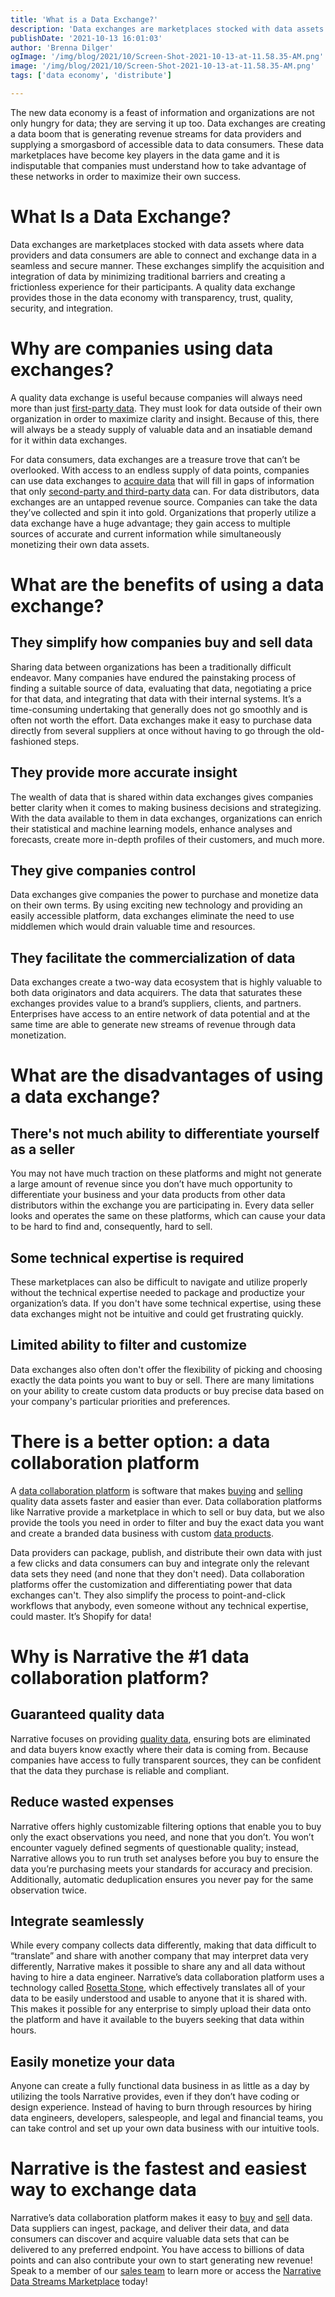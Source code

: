 ```yaml
---
title: 'What is a Data Exchange?'
description: 'Data exchanges are marketplaces stocked with data assets where data providers and data consumers are able to connect and exchange data in a seamless and secure manner. '
publishDate: '2021-10-13 16:01:03'
author: 'Brenna Dilger'
ogImage: '/img/blog/2021/10/Screen-Shot-2021-10-13-at-11.58.35-AM.png'
image: '/img/blog/2021/10/Screen-Shot-2021-10-13-at-11.58.35-AM.png'
tags: ['data economy', 'distribute']

---
```

The new data economy is a feast of information and organizations are not only hungry for data; they are serving it up too. Data exchanges are creating a data boom that is generating revenue streams for data providers and supplying a smorgasbord of accessible data to data consumers. These data marketplaces have become key players in the data game and it is indisputable that companies must understand how to take advantage of these networks in order to maximize their own success.

**What Is a Data Exchange?**
============================

Data exchanges are marketplaces stocked with data assets where data providers and data consumers are able to connect and exchange data in a seamless and secure manner. These exchanges simplify the acquisition and integration of data by minimizing traditional barriers and creating a frictionless experience for their participants. A quality data exchange provides those in the data economy with transparency, trust, quality, security, and integration.

**Why are companies using data exchanges?**
===========================================

A quality data exchange is useful because companies will always need more than just [first-party data](/blog/first-party-second-party-third-party-data). They must look for data outside of their own organization in order to maximize clarity and insight. Because of this, there will always be a steady supply of valuable data and an insatiable demand for it within data exchanges.

For data consumers, data exchanges are a treasure trove that can’t be overlooked. With access to an endless supply of data points, companies can use data exchanges to [acquire data](/blog/how-to-find-and-buy-the-data-you-need-to-succeed) that will fill in gaps of information that only [second-party and third-party data](/blog/first-party-second-party-third-party-data) can. For data distributors, data exchanges are an untapped revenue source. Companies can take the data they’ve collected and spin it into gold. Organizations that properly utilize a data exchange have a huge advantage; they gain access to multiple sources of accurate and current information while simultaneously monetizing their own data assets.

**What are the benefits of using a data exchange?**
====================================================

**They simplify how companies buy and sell data**
--------------------------------------------------

Sharing data between organizations has been a traditionally difficult endeavor. Many companies have endured the painstaking process of finding a suitable source of data, evaluating that data, negotiating a price for that data, and integrating that data with their internal systems. It’s a time-consuming undertaking that generally does not go smoothly and is often not worth the effort. Data exchanges make it easy to purchase data directly from several suppliers at once without having to go through the old-fashioned steps.

**They provide more accurate insight**
---------------------------------------

The wealth of data that is shared within data exchanges gives companies better clarity when it comes to making business decisions and strategizing. With the data available to them in data exchanges, organizations can enrich their statistical and machine learning models, enhance analyses and forecasts, create more in-depth profiles of their customers, and much more.

**They give companies control**
-------------------------------

Data exchanges give companies the power to purchase and monetize data on their own terms. By using exciting new technology and providing an easily accessible platform, data exchanges eliminate the need to use middlemen which would drain valuable time and resources.

**They facilitate the commercialization of data**
--------------------------------------------------

Data exchanges create a two-way data ecosystem that is highly valuable to both data originators and data acquirers. The data that saturates these exchanges provides value to a brand’s suppliers, clients, and partners. Enterprises have access to an entire network of data potential and at the same time are able to generate new streams of revenue through data monetization.

**What are the disadvantages of using a data exchange?**
========================================================

There's not much ability to differentiate yourself as a seller
--------------------------------------------------------------

You may not have much traction on these platforms and might not generate a large amount of revenue since you don’t have much opportunity to differentiate your business and your data products from other data distributors within the exchange you are participating in. Every data seller looks and operates the same on these platforms, which can cause your data to be hard to find and, consequently, hard to sell.

Some technical expertise is required
------------------------------------

These marketplaces can also be difficult to navigate and utilize properly without the technical expertise needed to package and productize your organization’s data. If you don't have some technical expertise, using these data exchanges might not be intuitive and could get frustrating quickly.

Limited ability to filter and customize
----------------------------------------

Data exchanges also often don't offer the flexibility of picking and choosing exactly the data points you want to buy or sell. There are many limitations on your ability to create custom data products or buy precise data based on your company's particular priorities and preferences.

There is a better option: a data collaboration platform
=======================================================

A [data collaboration platform](https://www.narrative.io) is software that makes [buying](/blog/how-to-find-and-buy-the-data-you-need-to-succeed) and [selling](/blog/how-to-start-selling-your-data) quality data assets faster and easier than ever. Data collaboration platforms like Narrative provide a marketplace in which to sell or buy data, but we also provide the tools you need in order to filter and buy the exact data you want and create a branded data business with custom [data products](/blog/5-steps-to-building-a-successful-data-product).

Data providers can package, publish, and distribute their own data with just a few clicks and data consumers can buy and integrate only the relevant data sets they need (and none that they don't need). Data collaboration platforms offer the customization and differentiating power that data exchanges can't. They also simplify the process to point-and-click workflows that anybody, even someone without any technical expertise, could master. It’s Shopify for data!

Why is Narrative the #1 data collaboration platform?
====================================================

Guaranteed quality data
------------------------

Narrative focuses on providing [quality data](https://www.narrative.io/pillar/data-quality), ensuring bots are eliminated and data buyers know exactly where their data is coming from. Because companies have access to fully transparent sources, they can be confident that the data they purchase is reliable and compliant.

**Reduce wasted expenses**
--------------------------

Narrative offers highly customizable filtering options that enable you to buy only the exact observations you need, and none that you don’t. You won’t encounter vaguely defined segments of questionable quality; instead, Narrative allows you to run truth set analyses before you buy to ensure the data you’re purchasing meets your standards for accuracy and precision. Additionally, automatic deduplication ensures you never pay for the same observation twice.

**Integrate seamlessly**
------------------------

While every company collects data differently, making that data difficult to “translate” and share with another company that may interpret data very differently, Narrative makes it possible to share any and all data without having to hire a data engineer. Narrative’s data collaboration platform uses a technology called [Rosetta Stone](https://www.youtube.com/watch?v=N8v_1vYBbvA), which effectively translates all of your data to be easily understood and usable to anyone that it is shared with. This makes it possible for any enterprise to simply upload their data onto the platform and have it available to the buyers seeking that data within hours.

**Easily monetize your data**
-----------------------------

Anyone can create a fully functional data business in as little as a day by utilizing the tools Narrative provides, even if they don’t have coding or design experience. Instead of having to burn through resources by hiring data engineers, developers, salespeople, and legal and financial teams, you can take control and set up your own data business with our intuitive tools.

**Narrative is the fastest and easiest way to exchange data**
=============================================================

Narrative’s data collaboration platform makes it easy to [buy](https://www.narrative.io/acquire) and [sell](https://www.narrative.io/distribute) data. Data suppliers can ingest, package, and deliver their data, and data consumers can discover and acquire valuable data sets that can be delivered to any preferred endpoint. You have access to billions of data points and can also contribute your own to start generating new revenue! Speak to a member of our [sales team](/contact?hsCtaTracking=3cc18a2d-34ee-48ae-8dc5-f0accaa8ada4%7C6b8edba4-0356-4ffa-8e48-de5ce3d8fb0e) to learn more or access the [Narrative Data Streams Marketplace](https://app.narrative.io/) today!
